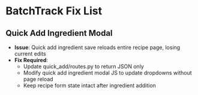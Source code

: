 
# BatchTrack Fix List

## Quick Add Ingredient Modal
- **Issue**: Quick add ingredient save reloads entire recipe page, losing current edits
- **Fix Required**: 
  - Update quick_add/routes.py to return JSON only
  - Modify quick add ingredient modal JS to update dropdowns without page reload
  - Keep recipe form state intact after ingredient addition
